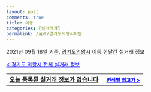 ```yaml
---
layout: post
comments: true
title: 이동
categories: [실거래가]
permalink: /apt/경기도의왕시이동
---
```


2021년 09월 18일 기준, <a href="/apt/경기도의왕시">경기도의왕시</a> 이동 한달간 실거래 정보

<a style="color: blue;" href="/apt/경기도의왕시">< 경기도 의왕시 전체 실거래 정보</a>
<!---- start ---->
<table>
  <tr>
    <td colspan="4" style="font-weight: bold;"><a href="/apt/경기도의왕시이동{name_without_space}">오늘 등록된 실거래 정보가 없습니다</a> &nbsp;&nbsp;&nbsp; <a style="color: blue; font-size: smaller;" href="/apt/경기도의왕시이동{name_without_space}">면적별 최고가 ></a></td>
  </tr>
    
</table>
<!---- end ---->
    